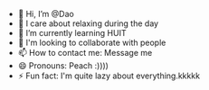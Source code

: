 - 👋 Hi, I’m @Dao
- 👀 I care about relaxing during the day
- 🌱 I’m currently learning HUIT
- 💞️ I'm looking to collaborate with people
- 📫 How to contact me: Message me
- 😄 Pronouns: Peach :))))
- ⚡ Fun fact: I'm quite lazy about everything.kkkkk

<!---
keve23z/keve23z is a ✨ special ✨ repository because its `README.md` (this file) appears on your GitHub profile.
You can click the Preview link to take a look at your changes.
--->
